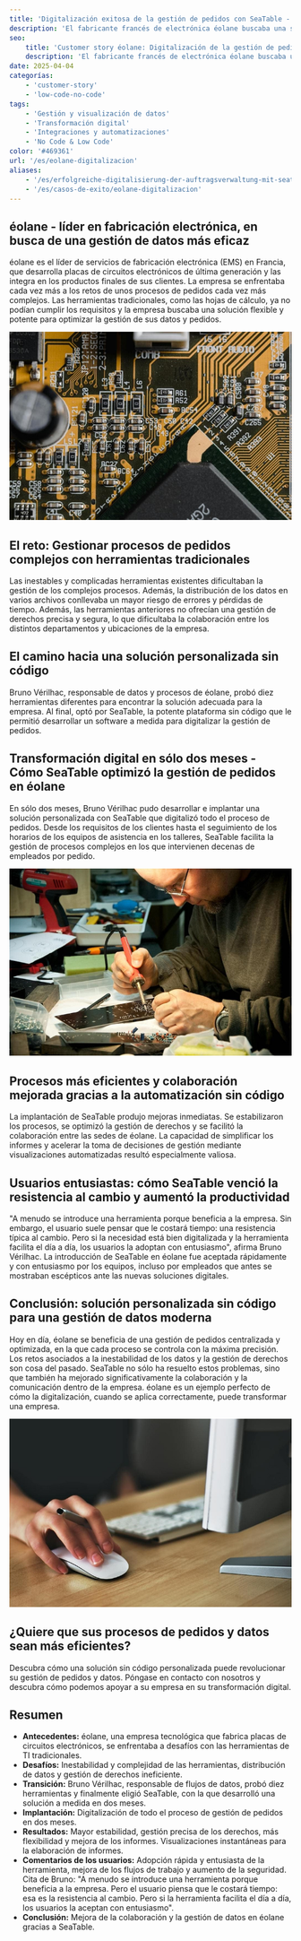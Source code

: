 ```yaml
---
title: 'Digitalización exitosa de la gestión de pedidos con SeaTable - un caso de uso de éolane'
description: 'El fabricante francés de electrónica éolane buscaba una solución que cumpliera con el GDPR para su cada vez más compleja gestión de pedidos. Encontraron SeaTable.'
seo:
    title: 'Customer story éolane: Digitalización de la gestión de pedidos'
    description: 'El fabricante francés de electrónica éolane buscaba una solución que cumpliera el GDPR para su cada vez más complejo sistema de gestión de pedidos'
date: 2025-04-04
categorías:
    - 'customer-story'
    - 'low-code-no-code'
tags:
    - 'Gestión y visualización de datos'
    - 'Transformación digital'
    - 'Integraciones y automatizaciones'
    - 'No Code & Low Code'
color: '#469361'
url: '/es/eolane-digitalizacion'
aliases:
    - '/es/erfolgreiche-digitalisierung-der-auftragsverwaltung-mit-seatable-ein-use-case-von-eolane'
    - '/es/casos-de-exito/eolane-digitalizacion'
---
```


## éolane - líder en fabricación electrónica, en busca de una gestión de datos más eficaz

éolane es el líder de servicios de fabricación electrónica (EMS) en Francia, que desarrolla placas de circuitos electrónicos de última generación y las integra en los productos finales de sus clientes. La empresa se enfrentaba cada vez más a los retos de unos procesos de pedidos cada vez más complejos. Las herramientas tradicionales, como las hojas de cálculo, ya no podían cumplir los requisitos y la empresa buscaba una solución flexible y potente para optimizar la gestión de sus datos y pedidos.

![Placas de circuito impreso de éolane](pexels-tima-miroshnichenko-6755080.jpg)

## El reto: Gestionar procesos de pedidos complejos con herramientas tradicionales

Las inestables y complicadas herramientas existentes dificultaban la gestión de los complejos procesos. Además, la distribución de los datos en varios archivos conllevaba un mayor riesgo de errores y pérdidas de tiempo. Además, las herramientas anteriores no ofrecían una gestión de derechos precisa y segura, lo que dificultaba la colaboración entre los distintos departamentos y ubicaciones de la empresa.

## El camino hacia una solución personalizada sin código

Bruno Vérilhac, responsable de datos y procesos de éolane, probó diez herramientas diferentes para encontrar la solución adecuada para la empresa. Al final, optó por SeaTable, la potente plataforma sin código que le permitió desarrollar un software a medida para digitalizar la gestión de pedidos.

## Transformación digital en sólo dos meses - Cómo SeaTable optimizó la gestión de pedidos en éolane

En sólo dos meses, Bruno Vérilhac pudo desarrollar e implantar una solución personalizada con SeaTable que digitalizó todo el proceso de pedidos. Desde los requisitos de los clientes hasta el seguimiento de los horarios de los equipos de asistencia en los talleres, SeaTable facilita la gestión de procesos complejos en los que intervienen decenas de empleados por pedido.

![Trabajar en una placa de circuito de éolane](pexels-www-erzetich-com-2517330.jpg)

## Procesos más eficientes y colaboración mejorada gracias a la automatización sin código

La implantación de SeaTable produjo mejoras inmediatas. Se estabilizaron los procesos, se optimizó la gestión de derechos y se facilitó la colaboración entre las sedes de éolane. La capacidad de simplificar los informes y acelerar la toma de decisiones de gestión mediante visualizaciones automatizadas resultó especialmente valiosa.

## Usuarios entusiastas: cómo SeaTable venció la resistencia al cambio y aumentó la productividad

"A menudo se introduce una herramienta porque beneficia a la empresa. Sin embargo, el usuario suele pensar que le costará tiempo: una resistencia típica al cambio. Pero si la necesidad está bien digitalizada y la herramienta facilita el día a día, los usuarios la adoptan con entusiasmo", afirma Bruno Vérilhac. La introducción de SeaTable en éolane fue aceptada rápidamente y con entusiasmo por los equipos, incluso por empleados que antes se mostraban escépticos ante las nuevas soluciones digitales.

## Conclusión: solución personalizada sin código para una gestión de datos moderna

Hoy en día, éolane se beneficia de una gestión de pedidos centralizada y optimizada, en la que cada proceso se controla con la máxima precisión. Los retos asociados a la inestabilidad de los datos y la gestión de derechos son cosa del pasado. SeaTable no sólo ha resuelto estos problemas, sino que también ha mejorado significativamente la colaboración y la comunicación dentro de la empresa. éolane es un ejemplo perfecto de cómo la digitalización, cuando se aplica correctamente, puede transformar una empresa.

![Gestión digital de pedidos con SeaTable](pexels-vojtech-okenka-127162-392018.jpg)

## ¿Quiere que sus procesos de pedidos y datos sean más eficientes?

Descubra cómo una solución sin código personalizada puede revolucionar su gestión de pedidos y datos. Póngase en contacto con nosotros y descubra cómo podemos apoyar a su empresa en su transformación digital.

## Resumen

- **Antecedentes:** éolane, una empresa tecnológica que fabrica placas de circuitos electrónicos, se enfrentaba a desafíos con las herramientas de TI tradicionales.
- **Desafíos:** Inestabilidad y complejidad de las herramientas, distribución de datos y gestión de derechos ineficiente.
- **Transición:** Bruno Vérilhac, responsable de flujos de datos, probó diez herramientas y finalmente eligió SeaTable, con la que desarrolló una solución a medida en dos meses.
- **Implantación:** Digitalización de todo el proceso de gestión de pedidos en dos meses.
- **Resultados:** Mayor estabilidad, gestión precisa de los derechos, más flexibilidad y mejora de los informes. Visualizaciones instantáneas para la elaboración de informes.
- **Comentarios de los usuarios:** Adopción rápida y entusiasta de la herramienta, mejora de los flujos de trabajo y aumento de la seguridad. Cita de Bruno: "A menudo se introduce una herramienta porque beneficia a la empresa. Pero el usuario piensa que le costará tiempo: esa es la resistencia al cambio. Pero si la herramienta facilita el día a día, los usuarios la aceptan con entusiasmo".
- **Conclusión:** Mejora de la colaboración y la gestión de datos en éolane gracias a SeaTable.
